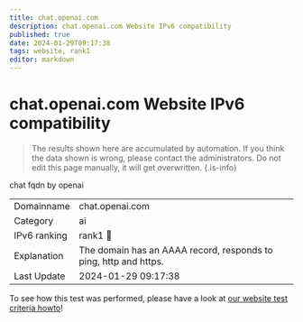 ```yaml
---
title: chat.openai.com
description: chat.openai.com Website IPv6 compatibility
published: true
date: 2024-01-29T09:17:38
tags: website, rank1
editor: markdown
---
```


# chat.openai.com Website IPv6 compatibility

> The results shown here are accumulated by automation. If you think the data shown is wrong, please contact the administrators. 
> Do not edit this page manually, it will get overwritten.
{.is-info}

chat fqdn by openai


|   |   |
| - | - |
| Domainname | chat.openai.com
| Category | ai |
| IPv6 ranking | rank1 :1st_place_medal: |
| Explanation | The domain has an AAAA record, responds to ping, http and https. |
| Last Update | 2024-01-29 09:17:38 |

To see how this test was performed, please have a look at [our website test criteria howto](/howto/testcriteria/website)!

